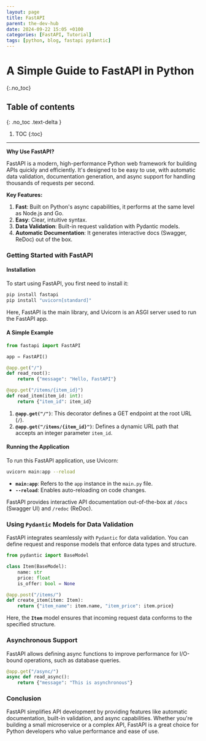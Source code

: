 ```yaml
---
layout: page  
title: FastAPI
parent: the-dev-hub
date: 2024-09-22 15:05 +0100  
categories: [FastAPI, Tutorial]  
tags: [python, blog, fastapi pydantic]  
---
```


# A Simple Guide to FastAPI in Python
{:.no_toc}

## Table of contents
{: .no_toc .text-delta }

1. TOC
{:toc}

---

**Why Use FastAPI?**

FastAPI is a modern, high-performance Python web framework for building APIs quickly and efficiently. It's designed to be easy to use, with automatic data validation, documentation generation, and async support for handling thousands of requests per second.

**Key Features:**

1. **Fast**: Built on Python's async capabilities, it performs at the same level as Node.js and Go.
2. **Easy**: Clear, intuitive syntax.
3. **Data Validation**: Built-in request validation with Pydantic models.
4. **Automatic Documentation**: It generates interactive docs (Swagger, ReDoc) out of the box.

### Getting Started with FastAPI

#### Installation

To start using FastAPI, you first need to install it:


```bash
pip install fastapi
pip install "uvicorn[standard]"
```

Here, FastAPI is the main library, and Uvicorn is an ASGI server used to run the FastAPI app.

#### A Simple Example


```python
from fastapi import FastAPI

app = FastAPI()

@app.get("/")
def read_root():
    return {"message": "Hello, FastAPI"}

@app.get("/items/{item_id}")
def read_item(item_id: int):
    return {"item_id": item_id}
```

1. **`@app.get("/")`**: This decorator defines a GET endpoint at the root URL (`/`).
2. **`@app.get("/items/{item_id}")`**: Defines a dynamic URL path that accepts an integer parameter `item_id`.

#### Running the Application

To run this FastAPI application, use Uvicorn:


```bash
uvicorn main:app --reload
```

- **`main:app`**: Refers to the `app` instance in the `main.py` file.
- **`--reload`**: Enables auto-reloading on code changes.

FastAPI provides interactive API documentation out-of-the-box at `/docs` (Swagger UI) and `/redoc` (ReDoc).

### Using `Pydantic` Models for Data Validation

FastAPI integrates seamlessly with `Pydantic` for data validation. You can define request and response models that enforce data types and structure.

```python
from pydantic import BaseModel

class Item(BaseModel):
    name: str
    price: float
    is_offer: bool = None

@app.post("/items/")
def create_item(item: Item):
    return {"item_name": item.name, "item_price": item.price}
```

Here, the **`Item`** model ensures that incoming request data conforms to the specified structure.

### Asynchronous Support

FastAPI allows defining async functions to improve performance for I/O-bound operations, such as database queries.

```python
@app.get("/async/")
async def read_async():
    return {"message": "This is asynchronous"}
```

### Conclusion

FastAPI simplifies API development by providing features like automatic documentation, built-in validation, and async capabilities. Whether you're building a small microservice or a complex API, FastAPI is a great choice for Python developers who value performance and ease of use.